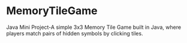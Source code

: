 # MemoryTileGame
Java Mini Project-A simple 3x3 Memory Tile Game built in Java, where players match pairs of hidden symbols by clicking tiles.
